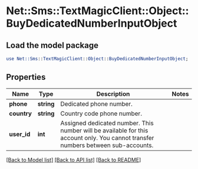 # Net::Sms::TextMagicClient::Object::BuyDedicatedNumberInputObject

## Load the model package
```perl
use Net::Sms::TextMagicClient::Object::BuyDedicatedNumberInputObject;
```

## Properties
Name | Type | Description | Notes
------------ | ------------- | ------------- | -------------
**phone** | **string** | Dedicated phone number. | 
**country** | **string** | Country code phone number. | 
**user_id** | **int** | Assigned dedicated number. This number will be available for this account only. You cannot transfer numbers between sub-accounts.  | 

[[Back to Model list]](../README.md#documentation-for-models) [[Back to API list]](../README.md#documentation-for-api-endpoints) [[Back to README]](../README.md)



